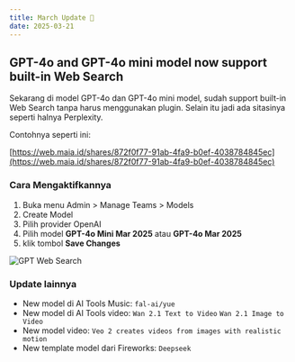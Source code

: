 ```yaml
---
title: March Update 🤖
date: 2025-03-21
---
```


## GPT-4o and GPT-4o mini model now support built-in Web Search

Sekarang di model GPT-4o dan GPT-4o mini model, sudah support built-in Web Search tanpa harus menggunakan plugin. Selain itu jadi ada sitasinya seperti halnya Perplexity.

Contohnya seperti ini:

[https://web.maia.id/shares/872f0f77-91ab-4fa9-b0ef-4038784845ec](https://web.maia.id/shares/872f0f77-91ab-4fa9-b0ef-4038784845ec)

### Cara Mengaktifkannya

1. Buka menu Admin > Manage Teams > Models
2. Create Model
3. Pilih provider OpenAI
4. Pilih model **GPT-4o Mini Mar 2025** atau **GPT-4o Mar 2025**
5. klik tombol **Save Changes**

![GPT Web Search](https://res.cloudinary.com/moyadev/image/upload/v1742532079/artifacts/gpt-websearch_l5muip.webp)

### Update lainnya

- New model di AI Tools Music: `fal-ai/yue`
- New model di AI Tools video: `Wan 2.1 Text to Video` `Wan 2.1 Image to Video`
- New model video: `Veo 2 creates videos from images with realistic motion`
- New template model dari Fireworks: `Deepseek`